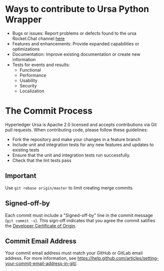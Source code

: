 # Ways to contribute to Ursa Python Wrapper

- Bugs or issues: Report problems or defects found to the ursa Rocket.Chat channel [here](https://chat.hyperledger.org/channel/ursa)
- Features and enhancements: Provide expanded capabilities or optimizations
- Documentation: Improve existing documentation or create new information
- Tests for events and results: 
    - Functional
    - Performance
    - Usability
    - Security
    - Localization

# The Commit Process

Hyperledger Ursa is Apache 2.0 licensed and accepts contributions via Git pull requests. When contributing code, please follow these guidelines:

- Fork the repository and make your changes in a feature branch
- Include unit and integration tests for any new features and updates to existing tests
- Ensure that the unit and integration tests run successfully.
- Check that the lint tests pass

## Important
Use `git rebase origin/master` to limit creating merge commits

## Signed-off-by
Each commit must include a "Signed-off-by" line in the commit message (`git commit -s`). This sign-off indicates that you agree the commit satifies the [Developer Certificate of Origin](https://developercertificate.org).

## Commit Email Address
Your commit email address must match your GitHub or GitLab email address. For more information, see https://help.github.com/articles/setting-your-commit-email-address-in-git/.
